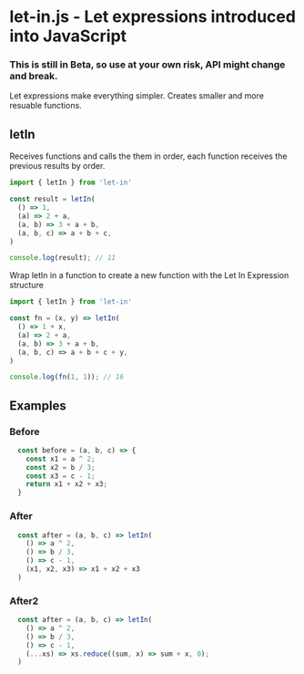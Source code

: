 # let-in.js - Let expressions introduced into JavaScript

### This is still in Beta, so use at your own risk, API might change and break.

Let expressions make everything simpler. Creates smaller and more resuable functions.

## letIn

Receives functions and calls the them in order, each function receives the previous results by order.

```js
import { letIn } from 'let-in'

const result = letIn(
  () => 1,
  (a) => 2 + a,
  (a, b) => 3 + a + b,
  (a, b, c) => a + b + c,
)

console.log(result); // 11
```

Wrap letIn in a function to create a new function with the Let In Expression structure

```js
import { letIn } from 'let-in'

const fn = (x, y) => letIn(
  () => 1 + x,
  (a) => 2 + a,
  (a, b) => 3 + a + b,
  (a, b, c) => a + b + c + y,
)

console.log(fn(1, 1)); // 16
```

## Examples

### Before

```js
  const before = (a, b, c) => {
    const x1 = a ^ 2;
    const x2 = b / 3;
    const x3 = c - 1;
    return x1 + x2 + x3;
  }
```

### After

```js
  const after = (a, b, c) => letIn(
    () => a ^ 2,
    () => b / 3,
    () => c - 1,
    (x1, x2, x3) => x1 + x2 + x3
  )
```


### After2

```js
  const after = (a, b, c) => letIn(
    () => a ^ 2,
    () => b / 3,
    () => c - 1,
    (...xs) => xs.reduce((sum, x) => sum + x, 0);
  )
```
